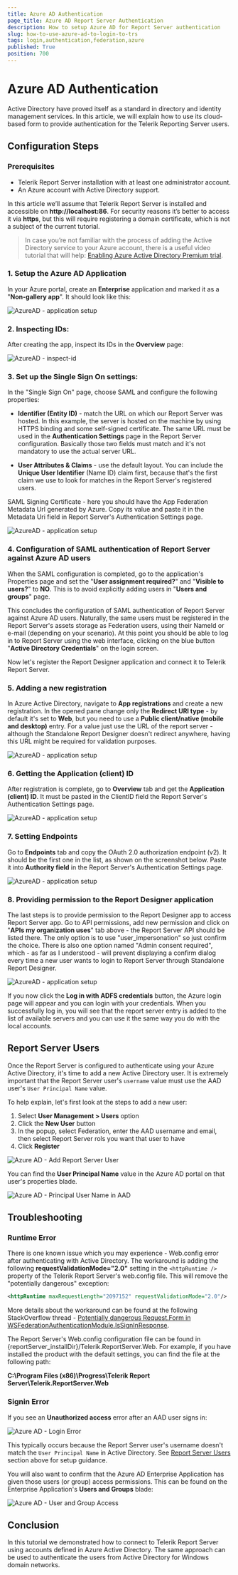 ```yaml
---
title: Azure AD Authentication
page_title: Azure AD Report Server Authentication
description: How to setup Azure AD for Report Server authentication
slug: how-to-use-azure-ad-to-login-to-trs
tags: login,authentication,federation,azure
published: True
position: 700
---
```


# Azure AD Authentication

Active Directory have proved itself as a standard in directory and identity management services. In this article, we will explain how to use its cloud-based form to provide authentication for the Telerik Reporting Server users.

## Configuration Steps

### Prerequisites

-   Telerik Report Server installation with at least one administrator account.
-   An Azure account with Active Directory support.

In this article we’ll assume that Telerik Report Server is installed and accessible on **http://localhost:86**. For security reasons it’s better to access it via **https**, but this will require registering a domain certificate, which is not a subject of the current tutorial.

> In case you’re not familiar with the process of adding the Active Directory service to your Azure account, there is a useful video tutorial that will help: [Enabling Azure Active Directory Premium trial](https://channel9.msdn.com/Series/Azure-Active-Directory-Videos-Demos/Enabling-Azure-Active-Directory-Premium-trial).

### 1.  Setup the Azure AD Application

In your Azure portal, create an **Enterprise** application and marked it as a "**Non-gallery app**". It should look like this:

![AzureAD - application setup](../../images/report-server-images/HowToLoginUsingADFS/azure_ad_step1.png)


### 2.  Inspecting IDs:

After creating the app, inspect its IDs in the **Overview** page:

![AzureAD - inspect-id](../../images/report-server-images/HowToLoginUsingADFS/azure_ad_step2.png)


### 3.  Set up the Single Sign On settings:

In the "Single Sign On" page, choose SAML and configure the following properties:

- **Identifier (Entity ID)** - match the URL on which our Report Server was hosted. In this example, the server is hosted on the machine by using HTTPS binding and some self-signed certificate. The same URL must be used in the  **Authentication Settings** page in the Report Server configuration. 
Basically those two fields must match and it's not mandatory to use the actual server URL.

- **User Attributes & Claims** - use the default layout. You can include the **Unique User Identifier** (Name ID) claim first, because that's the first claim we use to look for matches in the Report Server's registered users.

SAML Signing Certificate - here you should have the App Federation Metadata Url generated by Azure. Copy its value and paste it in the Metadata Uri field in Report Server's Authentication Settings page.

![AzureAD - application setup](../../images/report-server-images/HowToLoginUsingADFS/azure_ad_step3.png)


### 4.  Configuration of SAML authentication of Report Server against Azure AD users

When the SAML configuration is completed, go to the application's Properties page and set the "**User assignment required?**" and "**Visible to users?**" to **NO**. This is to avoid explicitly adding users in "**Users and groups**" page.

This concludes the configuration of SAML authentication of Report Server against Azure AD users. Naturally, the same users must be registered in the Report Server's assets storage as Federation users, using their NameId or e-mail (depending on your scenario). At this point you should be able to log in to Report Server using the web interface, clicking on the blue button "**Active Directory Credentials**" on the login screen.

Now let's register the Report Designer application and connect it to Telerik Report Server.


### 5.  Adding a new registration

In Azure Active Directory, navigate to **App registrations** and create a new registration. In the opened pane change only the **Redirect URI type** - by default it's set to **Web**, but you need to use a **Public client/native (mobile and desktop)** entry. For a value just use the URL of the report server - although the Standalone Report Designer doesn't redirect anywhere, having this URL might be required for validation purposes.

![AzureAD - application setup](../../images/report-server-images/HowToLoginUsingADFS/azure_ad_step4.png)


### 6.   Getting the Application (client) ID

After registration is complete, go to **Overview** tab and get the **Application (client) ID**. It must be pasted in the ClientID field the Report Server's Authentication Settings page.

![AzureAD - application setup](../../images/report-server-images/HowToLoginUsingADFS/azure_ad_step5.png)


### 7.  Setting Endpoints

Go to **Endpoints** tab and copy the OAuth 2.0 authorization endpoint (v2). It should be the first one in the list, as shown on the screenshot below. Paste it into **Authority field** in the Report Server's Authentication Settings page.

![AzureAD - application setup](../../images/report-server-images/HowToLoginUsingADFS/azure_ad_step6.png)


### 8.  Providing permission to the Report Designer application

The last steps is to provide permission to the Report Designer app to access Report Server app. Go to API permissions, add new permission and click on "**APIs my organization uses**" tab above - the Report Server API should be listed there. The only option is to use "user_impersonation" so just confirm the choice. There is also one option named "Admin consent required", which - as far as I understood - will prevent displaying a confirm dialog every time a new user wants to login to Report Server through Standalone Report Designer.

![AzureAD - application setup](../../images/report-server-images/HowToLoginUsingADFS/azure_ad_step7.png)


If you now click the **Log in with ADFS credentials** button, the Azure login page will appear and you can login with your credentials. When you successfully log in, you will see that the report server entry is added to the list of available servers and you can use it the same way you do with the local accounts.

## Report Server Users

Once the Report Server is configured to authenticate using your Azure Active Directory, it's time to add a new Active Directory user. It is extremely important that the Report Server user's `username` value must use the AAD user's `User Principal Name` value.

To help explain, let's first look at the steps to add a new user:

1. Select **User Management > Users** option
2. Click the **New User** button
3. In the popup, select Federation, enter the AAD username and email, then select Report Server rols you want that user to have
4. Click **Register**

![Azure AD - Add Report Server User](../../images/report-server-images/HowToLoginUsingADFS/AAD-setup-add_report_server_user.png)


You can find the **User Principal Name** value in the Azure AD portal on that user's properties blade.

![Azure AD - Principal User Name in AAD](../../images/report-server-images/HowToLoginUsingADFS/AAD-setup-user_principal_name.png)


## Troubleshooting

### Runtime Error

There is one known issue which you may experience - Web.config error after authenticating with Active Directory. The workaround is adding the following **requestValidationMode="2.0"** setting in the `<httpRuntime />` property of the Telerik Report Server's web.config file. This will remove the "potentially dangerous" exception:

````XML
<httpRuntime maxRequestLength="2097152" requestValidationMode="2.0"/> 
````

More details about the workaround can be found at the following StackOverflow thread - [Potentially dangerous Request.Form in WSFederationAuthenticationModule.IsSignInResponse](https://stackoverflow.com/questions/5443563/potentially-dangerous-request-form-in-wsfederationauthenticationmodule-issigninr).

The Report Server's Web.config configuration file can be found in {reportServer_installDir}/Telerik.ReportServer.Web. For example, if you have installed the product with the default settings, you can find the file at the following path:

**C:\Program Files (x86)\Progress\Telerik Report Server\Telerik.ReportServer.Web**

### Signin Error

If you see an **Unauthorized access** error after an AAD user signs in:

![Azure AD - Login Error](../../images/report-server-images/HowToLoginUsingADFS/AAD-setup-login_error.png)


This typically occurs because the Report Server user's username doesn't match the `User Principal Name` in Active Directory. See [Report Server Users](#report-server-users) section above for setup guidance.

You will also want to confirm that the Azure AD Enterprise Application has given those users (or group) access permissions. This can be found on the Enterprise Application's **Users and Groups** blade:

![Azure AD - User and Group Access](../../images/report-server-images/HowToLoginUsingADFS/AAD-setup-ensure_user_or_group_access_to_AD_app.png)


## Conclusion

In this tutorial we demonstrated how to connect to Telerik Report Server using accounts defined in Azure Active Directory. The same approach can be used to authenticate the users from Active Directory for Windows domain networks.
